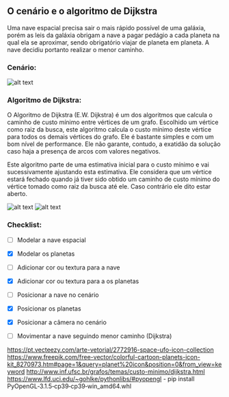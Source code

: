 ## O cenário e o algoritmo de Dijkstra

Uma nave espacial precisa sair o mais rápido possível de uma galáxia, porém as leis da galáxia obrigam a nave a pagar pedágio a cada planeta na qual ela se aproximar, sendo obrigatório viajar de planeta em planeta. A nave decidiu portanto realizar o menor caminho.


### Cenário:
![alt text](https://i.imgur.com/JwyH8DT.png)

### Algoritmo de Dijkstra:

O Algoritmo de Dijkstra (E.W. Dijkstra) é um dos algoritmos que calcula o caminho de custo mínimo entre vértices de um grafo. Escolhido um vértice como raiz da busca, este algoritmo calcula o custo mínimo deste vértice para todos os demais vértices do grafo. Ele é bastante simples e com um bom nível de performance. Ele não garante, contudo, a exatidão da solução caso haja a presença de arcos com valores negativos.

Este algoritmo parte de uma estimativa inicial para o custo mínimo e vai sucessivamente ajustando esta estimativa. Ele considera que um vértice estará fechado quando já tiver sido obtido um caminho de custo mínimo do vértice tomado como raiz da busca até ele. Caso contrário ele dito estar aberto.


![alt text](https://i.imgur.com/I3YyuX4.png)
![alt text](https://i.imgur.com/fllqvQH.png)

### Checklist:

- [ ] Modelar a nave espacial
- [x] Modelar os planetas
- [ ] Adicionar cor ou textura para a nave
- [x] Adicionar cor ou textura para a os planetas
- [ ] Posicionar a nave no cenário
- [x] Posicionar os planetas
- [x] Posicionar a câmera no cenário
- [ ] Movimentar a nave seguindo menor caminho (Dijkstra)


https://pt.vecteezy.com/arte-vetorial/2772916-space-ufo-icon-collection
https://www.freepik.com/free-vector/colorful-cartoon-planets-icon-kit_8270973.htm#page=1&query=planet%20icon&position=0&from_view=keyword
http://www.inf.ufsc.br/grafos/temas/custo-minimo/dijkstra.html
https://www.lfd.uci.edu/~gohlke/pythonlibs/#pyopengl - pip install PyOpenGL‑3.1.5‑cp39‑cp39‑win_amd64.whl